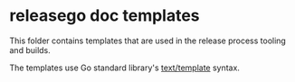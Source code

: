 # releasego doc templates

This folder contains templates that are used in the release process tooling and builds.

The templates use Go standard library's [text/template](https://pkg.go.dev/text/template) syntax.
